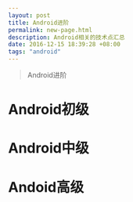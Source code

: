 ```yaml
---
layout: post
title: Android进阶
permalink: new-page.html
description: Android相关的技术点汇总
date: 2016-12-15 18:39:28 +08:00
tags: "android"
---
```


> Android进阶

# Android初级
# Android中级
# Andoid高级